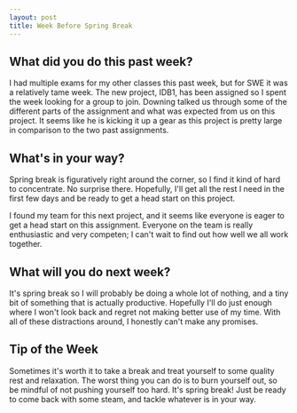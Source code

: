 ```yaml
---
layout: post
title: Week Before Spring Break
---
```


<h2>What did you do this past week?</h2>
I had multiple exams for my other classes this past week, but for SWE it was a relatively tame week. The new project, IDB1, has been assigned so I spent the week looking for a group to join. Downing talked us through some of the different parts of the assignment and what was expected from us on this project. It seems like he is kicking it up a gear as this project is pretty large in comparison to the two past assignments.

<h2>What's in your way?</h2>
Spring break is figuratively right around the corner, so I find it kind of hard to concentrate. No surprise there. Hopefully, I'll get all the rest I need in the first few days and be ready to get a head start on this project.

I found my team for this next project, and it seems like everyone is eager to get a head start on this assignment. Everyone on the team is really enthusiastic and very competen; I can't wait to find out how well we all work together.


<h2>What will you do next week?</h2>
It's spring break so I will probably be doing a whole lot of nothing, and a tiny bit of something that is actually productive. Hopefully I'll do just enough where I won't look back and regret not making better use of my time. With all of these distractions around, I honestly can't make any promises. 


<h2>Tip of the Week</h2>
Sometimes it's worth it to take a break and treat yourself to some quality rest and relaxation. The worst thing you can do is to burn yourself out, so be mindful of not pushing yourself too hard. It's spring break! Just be ready to come back with some steam, and tackle whatever is in your way.
